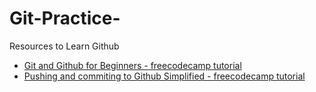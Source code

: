 # Git-Practice-

<p> Resources to Learn Github <p>
<ul>
    <li><a href="https://www.freecodecamp.org/news/git-and-github-for-beginners/"> Git and Github for Beginners - freecodecamp tutorial</a></li>
    <li><a href = "https://www.freecodecamp.org/news/the-beginners-guide-to-git-github/"> Pushing and commiting to Github Simplified - freecodecamp tutorial</a></li>
</ul>